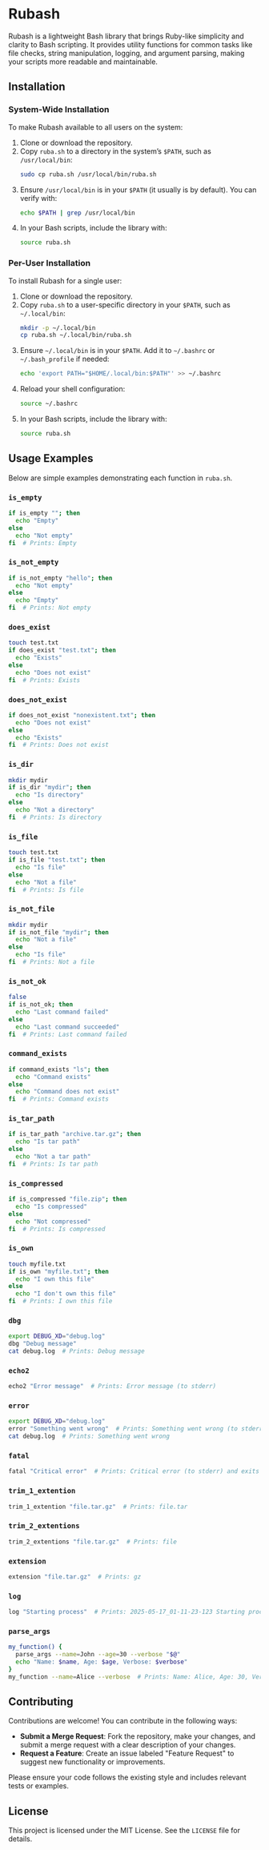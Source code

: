 # Rubash

Rubash is a lightweight Bash library that brings Ruby-like simplicity and clarity to Bash scripting. It provides utility functions for common tasks like file checks, string manipulation, logging, and argument parsing, making your scripts more readable and maintainable.

## Installation

### System-Wide Installation
To make Rubash available to all users on the system:

1. Clone or download the repository.
2. Copy `ruba.sh` to a directory in the system’s `$PATH`, such as `/usr/local/bin`:
   ```bash
   sudo cp ruba.sh /usr/local/bin/ruba.sh
   ```
3. Ensure `/usr/local/bin` is in your `$PATH` (it usually is by default). You can verify with:
   ```bash
   echo $PATH | grep /usr/local/bin
   ```
4. In your Bash scripts, include the library with:
   ```bash
   source ruba.sh
   ```

### Per-User Installation
To install Rubash for a single user:

1. Clone or download the repository.
2. Copy `ruba.sh` to a user-specific directory in your `$PATH`, such as `~/.local/bin`:
   ```bash
   mkdir -p ~/.local/bin
   cp ruba.sh ~/.local/bin/ruba.sh
   ```
3. Ensure `~/.local/bin` is in your `$PATH`. Add it to `~/.bashrc` or `~/.bash_profile` if needed:
   ```bash
   echo 'export PATH="$HOME/.local/bin:$PATH"' >> ~/.bashrc
   ```
4. Reload your shell configuration:
   ```bash
   source ~/.bashrc
   ```
5. In your Bash scripts, include the library with:
   ```bash
   source ruba.sh
   ```

## Usage Examples

Below are simple examples demonstrating each function in `ruba.sh`.

### `is_empty`
```bash
if is_empty ""; then
  echo "Empty"
else
  echo "Not empty"
fi  # Prints: Empty
```

### `is_not_empty`
```bash
if is_not_empty "hello"; then
  echo "Not empty"
else
  echo "Empty"
fi  # Prints: Not empty
```

### `does_exist`
```bash
touch test.txt
if does_exist "test.txt"; then
  echo "Exists"
else
  echo "Does not exist"
fi  # Prints: Exists
```

### `does_not_exist`
```bash
if does_not_exist "nonexistent.txt"; then
  echo "Does not exist"
else
  echo "Exists"
fi  # Prints: Does not exist
```

### `is_dir`
```bash
mkdir mydir
if is_dir "mydir"; then
  echo "Is directory"
else
  echo "Not a directory"
fi  # Prints: Is directory
```

### `is_file`
```bash
touch test.txt
if is_file "test.txt"; then
  echo "Is file"
else
  echo "Not a file"
fi  # Prints: Is file
```

### `is_not_file`
```bash
mkdir mydir
if is_not_file "mydir"; then
  echo "Not a file"
else
  echo "Is file"
fi  # Prints: Not a file
```

### `is_not_ok`
```bash
false
if is_not_ok; then
  echo "Last command failed"
else
  echo "Last command succeeded"
fi  # Prints: Last command failed
```

### `command_exists`
```bash
if command_exists "ls"; then
  echo "Command exists"
else
  echo "Command does not exist"
fi  # Prints: Command exists
```

### `is_tar_path`
```bash
if is_tar_path "archive.tar.gz"; then
  echo "Is tar path"
else
  echo "Not a tar path"
fi  # Prints: Is tar path
```

### `is_compressed`
```bash
if is_compressed "file.zip"; then
  echo "Is compressed"
else
  echo "Not compressed"
fi  # Prints: Is compressed
```

### `is_own`
```bash
touch myfile.txt
if is_own "myfile.txt"; then
  echo "I own this file"
else
  echo "I don't own this file"
fi  # Prints: I own this file
```

### `dbg`
```bash
export DEBUG_XD="debug.log"
dbg "Debug message"
cat debug.log  # Prints: Debug message
```

### `echo2`
```bash
echo2 "Error message"  # Prints: Error message (to stderr)
```

### `error`
```bash
export DEBUG_XD="debug.log"
error "Something went wrong"  # Prints: Something went wrong (to stderr)
cat debug.log  # Prints: Something went wrong
```

### `fatal`
```bash
fatal "Critical error"  # Prints: Critical error (to stderr) and exits
```

### `trim_1_extention`
```bash
trim_1_extention "file.tar.gz"  # Prints: file.tar
```

### `trim_2_extentions`
```bash
trim_2_extentions "file.tar.gz"  # Prints: file
```

### `extension`
```bash
extension "file.tar.gz"  # Prints: gz
```

### `log`
```bash
log "Starting process"  # Prints: 2025-05-17_01-11-23-123 Starting process (to stderr)
```

### `parse_args`
```bash
my_function() {
  parse_args --name=John --age=30 --verbose "$@"
  echo "Name: $name, Age: $age, Verbose: $verbose"
}
my_function --name=Alice --verbose  # Prints: Name: Alice, Age: 30, Verbose: true
```

## Contributing

Contributions are welcome! You can contribute in the following ways:

- **Submit a Merge Request**: Fork the repository, make your changes, and submit a merge request with a clear description of your changes.
- **Request a Feature**: Create an issue labeled "Feature Request" to suggest new functionality or improvements.

Please ensure your code follows the existing style and includes relevant tests or examples.

## License

This project is licensed under the MIT License. See the `LICENSE` file for details.